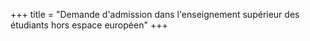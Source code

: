 +++
title = "Demande d'admission dans l'enseignement supérieur des étudiants hors espace européen"
+++
